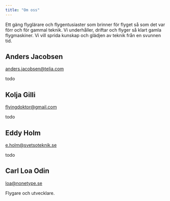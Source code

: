 ```yaml
---
title: "Om oss"
---
```


Ett gäng flyglärare och flygentusiaster som brinner för flyget så som det var förr och för gammal teknik. Vi underhåller, driftar och flyger så klart gamla flygmaskiner. Vi vill sprida kunskap och glädjen av teknik från en svunnen tid.

## Anders Jacobsen

anders.jacobsen@telia.com

todo

## Kolja Gilli

flyingdoktor@gmail.com

todo

## Eddy Holm

e.holm@svetsoteknik.se

todo

## Carl Loa Odin

loa@nonetype.se

Flygare och utvecklare.
